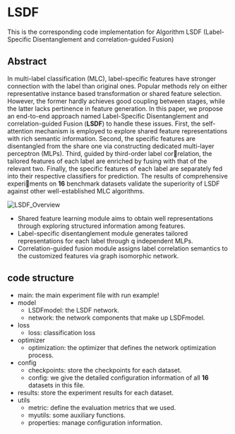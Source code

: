 # LSDF
This is the corresponding code implementation for Algorithm LSDF (Label-Specific Disentanglement and correlation-guided Fusion)
## Abstract
In multi-label classification (MLC), label-specific features have stronger connection with the label than original ones. Popular methods rely on either representative instance based transformation or shared feature selection. However, the former hardly achieves good coupling between stages, while the latter lacks pertinence in feature generation. In this paper, we propose an end-to-end approach named Label-Specific Disentanglement and correlation-guided Fusion (**LSDF**) to handle these issues. First, the self-attention mechanism is employed to explore shared feature representations with rich semantic information. Second, the specific features are disentangled from the share one via constructing dedicated multi-layer perceptron (MLPs). Third, guided by third-order label correlation, the tailored features of each label are enriched by fusing with that of the relevant two. Finally, the specific features of each label are separately fed into their respective classifiers for prediction. The results of comprehensive experiments on **16** benchmark datasets validate the superiority of LSDF against other well-established MLC algorithms.

![LSDF_Overview](https://github.com/FanSmale/LSDF/assets/30546261/d94ff5a3-6179-4ae9-8472-36bb306d1e12)

- Shared feature learning module aims to obtain well representations through exploring structured information among features.
- Label-specific disentanglement module generates tailored representations for each label through q independent MLPs.
- Correlation-guided fusion module assigns label correlation semantics to the customized features via graph isomorphic network.
## code structure
- main: the main experiment file with run example!
- model
  - LSDFmodel: the LSDF network.
  - network:   the network components that make up LSDFmodel.
- loss
  - loss: classification loss
- optimizer
  - optimization: the optimizer that defines the network optimization process.
- config
  - checkpoints: store the checkpoints for each dataset.
  - config:      we give the detailed configuration information of all **16** datasets in this file.
- results: store the experiment results for each dataset.
- utils
  - metric:     define the evaluation metrics that we used.
  - myutils:    some auxiliary functions.
  - properties: manage configuration information.
